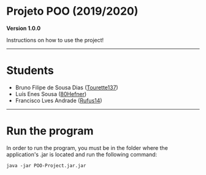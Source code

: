 # Projeto POO (2019/2020)
**Version 1.0.0**

Instructions on how to use the project!

---
# Students  
- Bruno Filipe de Sousa Dias ([Tourette137](https://github.com/Tourette137))
- Luís Enes Sousa ([80Hefner](https://github.com/80Hefner))
- Francisco Lves Andrade ([Rufus14](https://github.com/Rufus14))

---
# Run the program  
In order to run the program, you must be in the folder where the application's .jar is located and run the following command:  

    java -jar POO-Project.jar.jar
